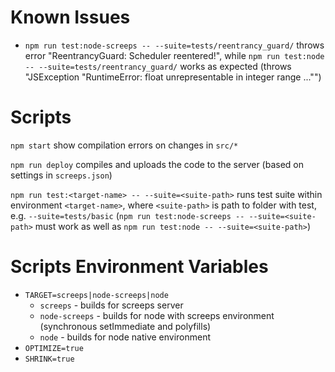 

# Known Issues

- `npm run test:node-screeps -- --suite=tests/reentrancy_guard/` throws error "ReentrancyGuard: Scheduler reentered!", while `npm run test:node -- --suite=tests/reentrancy_guard/` works as expected (throws "JSException \"RuntimeError: float unrepresentable in integer range ...\"")

# Scripts

`npm start` show compilation errors on changes in `src/*`

`npm run deploy` compiles and uploads the code to the server (based on settings in `screeps.json`)

`npm run test:<target-name> -- --suite=<suite-path>` runs test suite within environment `<target-name>`, where `<suite-path>` is path to folder with test, e.g. `--suite=tests/basic`
(`npm run test:node-screeps -- --suite=<suite-path>` must work as well as `npm run test:node -- --suite=<suite-path>`)


# Scripts Environment Variables

- `TARGET=screeps|node-screeps|node`
  + `screeps` - builds for screeps server
  + `node-screeps` - builds for node with screeps environment (synchronous setImmediate and polyfills)
  + `node` - builds for node native environment
- `OPTIMIZE=true`
- `SHRINK=true`
